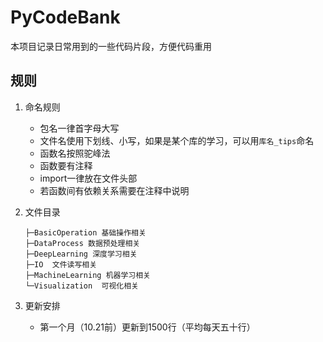 # PyCodeBank

本项目记录日常用到的一些代码片段，方便代码重用

## 规则
1. 命名规则
   - 包名一律首字母大写
   - 文件名使用下划线、小写，如果是某个库的学习，可以用`库名_tips`命名
   - 函数名按照驼峰法
   - 函数要有注释
   - import一律放在文件头部
   - 若函数间有依赖关系需要在注释中说明

2. 文件目录
    ```
    ├─BasicOperation 基础操作相关
    ├─DataProcess 数据预处理相关
    ├─DeepLearning 深度学习相关
    ├─IO  文件读写相关
    ├─MachineLearning 机器学习相关
    └─Visualization  可视化相关
    ```

3. 更新安排
   - 第一个月（10.21前）更新到1500行（平均每天五十行）